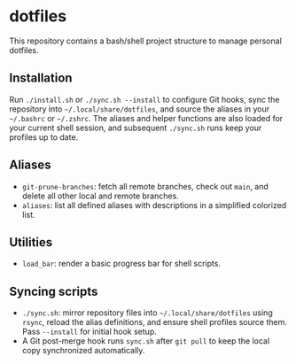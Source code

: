 # dotfiles

This repository contains a bash/shell project structure to manage personal dotfiles.

## Installation
Run `./install.sh` or `./sync.sh --install` to configure Git hooks, sync the repository into `~/.local/share/dotfiles`, and source the aliases in your `~/.bashrc` or `~/.zshrc`. The aliases and helper functions are also loaded for your current shell session, and subsequent `./sync.sh` runs keep your profiles up to date.

## Aliases
- `git-prune-branches`: fetch all remote branches, check out `main`, and delete all other local and remote branches.
- `aliases`: list all defined aliases with descriptions in a simplified colorized list.

## Utilities
- `load_bar`: render a basic progress bar for shell scripts.

## Syncing scripts
- `./sync.sh`: mirror repository files into `~/.local/share/dotfiles` using `rsync`, reload the alias definitions, and ensure shell profiles source them. Pass `--install` for initial hook setup.
- A Git post-merge hook runs `sync.sh` after `git pull` to keep the local copy synchronized automatically.
